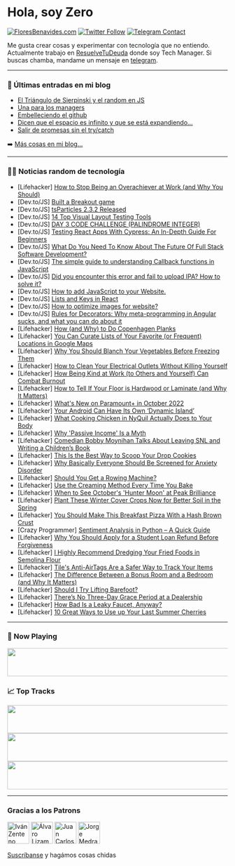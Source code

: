 # Hola, soy Zero

[![FloresBenavides.com](https://img.shields.io/website?down_message=oops&label=MiBlog&style=for-the-badge&up_message=online&url=https%3A%2F%2Ffloresbenavides.com)](https://floresbenavides.com) [![Twitter Follow](https://img.shields.io/twitter/follow/ZeroDragon?color=%231DA1F2&label=Follow&logo=twitter&logoColor=ffffff&style=for-the-badge)](https://twitter.com/zerodragon) [![Telegram Contact](https://img.shields.io/badge/escr%C3%ADbeme-ZeroDragon-%2326A5E4?style=for-the-badge&logo=telegram)](https://t.me/zerodragon)

Me gusta crear cosas y experimentar con tecnología que no entiendo.
Actualmente trabajo en [ResuelveTuDeuda](http://github.com/resuelve) donde soy Tech Manager.
Si buscas chamba, mandame un mensaje en [telegram](https://t.me/zerodragon).

---

### 📕 Últimas entradas en mi blog
<!-- BLOG-POST-LIST:START -->
- [El Triángulo de Sierpinski y el random en JS](https://floresbenavides.com/el-triangulo-de-sierpinski-y-el-random-en-js/)
- [Una para los managers](https://floresbenavides.com/una-para-los-managers/)
- [Embelleciendo el github](https://floresbenavides.com/embelleciendo-el-github/)
- [Dicen que el espacio es infinito y que se está expandiendo…](https://floresbenavides.com/dicen-que-el-espacio-es-infinito-y-que-se-esta-expandiendo/)
- [Salir de promesas sin el try/catch](https://floresbenavides.com/salir-de-promesas-sin-el-try-catch/)
<!-- BLOG-POST-LIST:END -->

➡️ [Más cosas en mi blog...](https://floresbenavides.com)

---

### 👨‍💻 Noticias random de tecnología
<!-- TECH-POSTS:START -->
- [Lifehacker] [How to Stop Being an Overachiever at Work &lpar;and Why You Should&rpar;](https://lifehacker.com/how-to-stop-being-an-overachiever-at-work-and-why-you-1849570011)
- [Dev.to/JS] [Built a Breakout game](https://dev.to/dhanushnehru/built-a-breakout-game-4073)
- [Dev.to/JS] [tsParticles 2.3.2 Released](https://dev.to/tsparticles/tsparticles-232-released-27ep)
- [Dev.to/JS] [14 Top Visual Layout Testing Tools](https://dev.to/lambdatest/14-top-visual-layout-testing-tools-35pm)
- [Dev.to/JS] [DAY 3 CODE CHALLENGE &lpar;PALINDROME INTEGER&rpar;](https://dev.to/chinwendufausty/day-3-code-challenge-palindrome-integer-95f)
- [Dev.to/JS] [Testing React Apps With Cypress: An In-Depth Guide For Beginners](https://dev.to/profydev/how-to-start-testing-react-apps-and-why-i-recommend-cypress-to-beginners-5el5)
- [Dev.to/JS] [What Do You Need To Know About The Future Of Full Stack Software Development?](https://dev.to/xnaksdn/what-do-you-need-to-know-about-the-future-of-full-stack-software-development-3cdn)
- [Dev.to/JS] [The simple guide to understanding Callback functions in JavaScript](https://dev.to/efkumah/the-simple-guide-to-understanding-callback-functions-in-javascript-3e3e)
- [Dev.to/JS] [Did you encounter this error and fail to upload IPA? How to solve it?](https://dev.to/junny521222/did-you-encounter-this-error-and-fail-to-upload-ipa-how-to-solve-it-1cgp)
- [Dev.to/JS] [How to add JavaScript to your Website.](https://dev.to/aliyuadeniji/how-to-add-javascript-to-your-website-1ke7)
- [Dev.to/JS] [Lists and Keys in React](https://dev.to/daryllukas/lists-and-keys-in-react-115o)
- [Dev.to/JS] [How to optimize images for website?](https://dev.to/dhairyashah/how-to-optimize-images-for-website-18f4)
- [Dev.to/JS] [Rules for Decorators: Why meta-programming in Angular sucks, and what you can do about it](https://dev.to/antischematic/rules-for-decorators-why-meta-programming-in-angular-sucks-and-what-you-can-do-about-it-1261)
- [Lifehacker] [How &lpar;and Why&rpar; to Do Copenhagen Planks](https://lifehacker.com/how-and-why-to-do-copenhagen-planks-1849569524)
- [Lifehacker] [You Can Curate Lists of Your Favorite &lpar;or Frequent&rpar; Locations in Google Maps](https://lifehacker.com/you-can-curate-lists-of-your-favorite-or-frequent-loc-1849569641)
- [Lifehacker] [Why You Should Blanch Your Vegetables Before Freezing Them](https://lifehacker.com/why-you-should-blanch-your-vegetables-before-freezing-t-1849569633)
- [Lifehacker] [How to Clean Your Electrical Outlets Without Killing Yourself](https://lifehacker.com/how-to-clean-your-electrical-outlets-without-killing-yo-1849568733)
- [Lifehacker] [How Being Kind at Work &lpar;to Others and Yourself&rpar; Can Combat Burnout](https://lifehacker.com/how-being-kind-at-work-to-others-and-yourself-can-com-1849568597)
- [Lifehacker] [How to Tell If Your Floor is Hardwood or Laminate &lpar;and Why It Matters&rpar;](https://lifehacker.com/how-to-tell-if-your-floor-is-hardwood-or-laminate-and-1849568470)
- [Lifehacker] [What&#39;s New on Paramount+ in October 2022](https://lifehacker.com/whats-new-on-paramount-in-october-2022-1849568896)
- [Lifehacker] [Your Android Can Have Its Own ‘Dynamic Island’](https://lifehacker.com/your-android-can-have-its-own-dynamic-island-1849568426)
- [Lifehacker] [What Cooking Chicken in NyQuil Actually Does to Your Body](https://lifehacker.com/what-cooking-chicken-in-nyquil-actually-does-to-your-bo-1849568210)
- [Lifehacker] [Why &#39;Passive Income&#39; Is a Myth](https://lifehacker.com/why-passive-income-is-a-myth-1849568396)
- [Lifehacker] [Comedian Bobby Moynihan Talks About Leaving SNL and Writing a Children’s Book](https://lifehacker.com/comedian-bobby-moynihan-talks-about-leaving-snl-and-wri-1849568343)
- [Lifehacker] [This Is the Best Way to Scoop Your Drop Cookies](https://lifehacker.com/this-is-the-best-way-to-scoop-your-drop-cookies-1849568018)
- [Lifehacker] [Why Basically Everyone Should Be Screened for Anxiety Disorder](https://lifehacker.com/why-basically-everyone-should-be-screened-for-anxiety-d-1849565908)
- [Lifehacker] [Should You Get a Rowing Machine?](https://lifehacker.com/should-you-get-a-rowing-machine-1849565041)
- [Lifehacker] [Use the Creaming Method Every Time You Bake](https://lifehacker.com/use-the-creaming-method-every-time-you-bake-1849564746)
- [Lifehacker] [When to See October&#39;s &#39;Hunter Moon&#39; at Peak Brilliance](https://lifehacker.com/when-to-see-octobers-hunter-moon-at-peak-brilliance-1849565506)
- [Lifehacker] [Plant These Winter Cover Crops Now for Better Soil in the Spring](https://lifehacker.com/plant-these-winter-cover-crops-now-for-better-soil-in-t-1849564143)
- [Lifehacker] [You Should Make This Breakfast Pizza With a Hash Brown Crust](https://lifehacker.com/you-should-make-this-breakfast-pizza-with-a-hash-brown-1849565824)
- [Crazy Programmer] [Sentiment Analysis in Python – A Quick Guide](https://www.thecrazyprogrammer.com/2022/09/sentiment-analysis-in-python.html)
- [Lifehacker] [Why You Should Apply for a Student Loan Refund Before Forgiveness](https://lifehacker.com/why-you-should-apply-for-a-student-loan-refund-before-f-1849563860)
- [Lifehacker] [I Highly Recommend Dredging Your Fried Foods in Semolina Flour](https://lifehacker.com/i-highly-recommend-dredging-your-fried-foods-in-semolin-1849560582)
- [Lifehacker] [Tile&#39;s Anti-AirTags Are a Safer Way to Track Your Items](https://lifehacker.com/tiles-anti-airtags-are-a-safer-way-to-track-your-items-1849564297)
- [Lifehacker] [The Difference Between a Bonus Room and a Bedroom &lpar;and Why It Matters&rpar;](https://lifehacker.com/the-difference-between-a-bonus-room-and-a-bedroom-and-1849563375)
- [Lifehacker] [Should I Try Lifting Barefoot?](https://lifehacker.com/should-i-try-lifting-barefoot-1849563896)
- [Lifehacker] [There’s No Three-Day Grace Period at a Dealership](https://lifehacker.com/there-s-no-three-day-grace-period-at-a-dealership-1849563147)
- [Lifehacker] [How Bad Is a Leaky Faucet, Anyway?](https://lifehacker.com/how-bad-is-a-leaky-faucet-anyway-1849563533)
- [Lifehacker] [10 Great Ways to Use up Your Last Summer Cherries](https://lifehacker.com/10-great-ways-to-use-up-your-last-summer-cherries-1849563458)<!-- TECH-POSTS:END -->

---

### 🎵 Now Playing
<a href="https://spotify-now-playing-dun.vercel.app/now-playing?open"><img src="https://spotify-now-playing-dun.vercel.app/now-playing" width="540" height="64"></a>

### 📈 Top Tracks
<a href="https://spotify-now-playing-dun.vercel.app/top-tracks?i=1&open"><img src="https://spotify-now-playing-dun.vercel.app/top-tracks?i=1" width="540" height="64"></a>
<a href="https://spotify-now-playing-dun.vercel.app/top-tracks?i=2&open"><img src="https://spotify-now-playing-dun.vercel.app/top-tracks?i=2" width="540" height="64"></a>
<a href="https://spotify-now-playing-dun.vercel.app/top-tracks?i=3&open"><img src="https://spotify-now-playing-dun.vercel.app/top-tracks?i=3" width="540" height="64"></a>

---

### Gracias a los Patrons
[<img src="https://avatars.githubusercontent.com/u/243380?v=4" alt="Iván Zenteno" width="50px">](https://github.com/k001) [<img src="https://avatars.githubusercontent.com/u/19955639?v=4" alt="Álvaro Lizama" width="50px">](https://github.com/alvarolizama) [<img src="https://avatars.githubusercontent.com/u/2718753?v=4" alt="Juan Carlos Ruiz" width="50px">](https://github.com/JuanCrg90) [<img src="https://avatars.githubusercontent.com/u/37025?v=4" alt="Jorge Medrano" width="50px">](https://github.com/h1pp1e) 

[Suscríbanse](https://www.patreon.com/zerodragon) y hagámos cosas chidas
